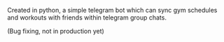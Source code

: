 Created in python, a simple telegram bot which can sync gym schedules and workouts with friends within telegram group chats.

(Bug fixing, not in production yet)